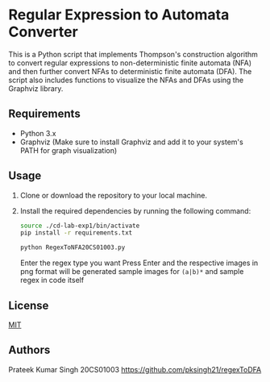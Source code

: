 

# Regular Expression to Automata Converter

This is a Python script that implements Thompson's construction algorithm to convert regular expressions to non-deterministic finite automata (NFA) and then further convert NFAs to deterministic finite automata (DFA). The script also includes functions to visualize the NFAs and DFAs using the Graphviz library.

## Requirements

- Python 3.x
- Graphviz (Make sure to install Graphviz and add it to your system's PATH for graph visualization)

## Usage

1. Clone or download the repository to your local machine.

2. Install the required dependencies by running the following command:

   ```bash
   source ./cd-lab-exp1/bin/activate
   pip install -r requirements.txt
   ```
   ```bash
   python RegexToNFA20CS01003.py
    ```
    Enter the regex type you want
    Press Enter and the respective images in png format will be generated sample images for ```(a|b)*``` and sample regex in code itself

## License
[MIT](https://choosealicense.com/licenses/mit/)
## Authors
Prateek Kumar Singh 
20CS01003
https://github.com/pksingh21/regexToDFA
